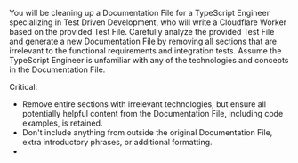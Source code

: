 You will be cleaning up a Documentation File for a TypeScript Engineer specializing in Test Driven Development, who will write a Cloudflare Worker based on the provided Test File. Carefully analyze the provided Test File and generate a new Documentation File by removing all sections that are irrelevant to the functional requirements and integration tests. Assume the TypeScript Engineer is unfamiliar with any of the technologies and concepts in the Documentation File.

Critical:
- Remove entire sections with irrelevant technologies, but ensure all potentially helpful content from the Documentation File, including code examples, is retained.
- Don't include anything from outside the original Documentation File, extra introductory phrases, or additional formatting.
- 
